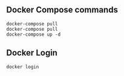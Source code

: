 ## Docker Compose commands  

```
docker-compose pull
docker-compose pull
docker-compose up -d
```

## Docker Login

```
docker login
```

